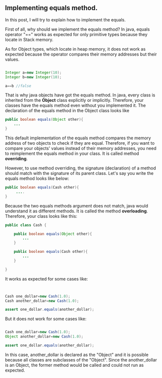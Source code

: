 ## Implementing equals method.

In this post, I will try to explain how to implement the equals. 

First of all, why should we implement the equals method? In java, equals operator "==" works as expected for only primitive types because they locate in Stack memory. 

As for Object types, which locate in heap memory, it does not work as expected because the operator compares their memory addresses but their values.

```java

Integer a=new Integer(10);
Integer b=new Integer(10);

a==b //false

```

That is why java objects have got the equals method. In java, every class is inherited from the **Object** class explicitly or implicitly. Therefore, your classes have the equals method even without you implemented it. The declaration of the equals method in the Object class looks like
   
```java 
public boolean equals(Object other){
    ...
}
```
This default implementation of the equals method compares the memory address of two objects to check if they are equal. 
Therefore, if you want to compare your objects' values instead of their memory addresses, you need to reimplement the equals method in your class. It is called method **overriding**.  

However, to use method overriding, the signature (declaration) of a method should match with the signature of its parent class. Let's say you write the equals method looks like below:

```java
public boolean equals(Cash other){
     ....
}
```   

Because the two equals methods argument does not match, java would understand it as different methods. It is called the method **overloading**. Therefore, your class looks like this:
   
```java
public class Cash {

    public boolean equals(Object other){
        ...
    }

    public boolean equals(Cash other){
        ...
    }

}
```

It works as expected for some cases like:
```java


Cash one_dollar=new Cash(1.0);
Cash another_dollar=new Cash(1.0);

assert one_dollar.equals(another_dollar);

```

But it does not work for some cases like:

```java

Cash one_dollar=new Cash(1.0);
Object another_dollar=new Cash(1.0);

assert one_dollar.equals(another_dollar);

```
In this case, another_dollar is declared as the "Object" and it is possible because all classes are subclasses of the "Object". Since the another_dollar is an Object, the former method would be called and could not run as expected.
